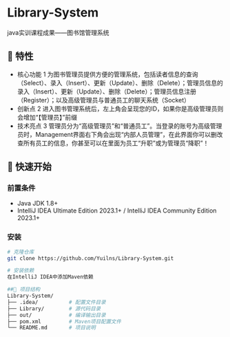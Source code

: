 # Library-System
java实训课程成果——图书馆管理系统

## 🌟 特性
- 核心功能 1
    为图书管理员提供方便的管理系统，包括读者信息的查询（Select）、录入（Insert）、更新（Update）、删除（Delete）；管理员信息的录入（Insert）、更新（Update）、删除（Delete）；管理员信息注册（Register）；以及高级管理员与普通员工的聊天系统（Socket）
- 创新点 2
    进入图书管理系统后，左上角会呈现您的ID，如果你是高级管理员则会增加“【管理员】”前缀
- 技术亮点 3
    管理员分为“高级管理员”和“普通员工”。当登录的账号为高级管理员时，Management界面右下角会出现“内部人员管理”，在此界面你可以删改查所有员工的信息，你甚至可以在里面为员工“升职”或为管理员“降职”！

## 🚀 快速开始
### 前置条件
- Java JDK 1.8+
- IntelliJ IDEA Ultimate Edition 2023.1+ / IntelliJ IDEA Community Edition 2023.1+

### 安装
```bash
# 克隆仓库
git clone https://github.com/Yuilns/Library-System.git

# 安装依赖
在IntelliJ IDEA中添加Maven依赖

##📂 项目结构
Library-System/
├── .idea/          # 配置文件目录
├── Library/        # 源代码目录
├── out/            # 编译输出目录
├── pom.xml         # Maven项目配置文件
└── README.md       # 项目说明
